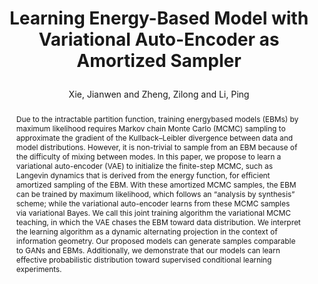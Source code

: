 ---
layout: pub
type: article
key: vaeebm
title: >
     Learning Energy-Based Model with Variational Auto-Encoder as Amortized Sampler
author: Xie, Jianwen and Zheng, Zilong and Li, Ping
abbr: AAAI'21
img: VaeEBM/mcmc_teaching.jpg
journal: The Thirty-Fifth AAAI Conference on Artificial Intelligence (AAAI)
year: 2021
arxiv: https://arxiv.org/pdf/2012.14936v1.pdf
abstract: >
     Due to the intractable partition function, training energybased models (EBMs) by maximum likelihood requires Markov chain Monte Carlo (MCMC) sampling to approximate the gradient of the Kullback–Leibler divergence between data and model distributions. However, it is non-trivial to sample from an EBM because of the difficulty of mixing between modes. In this paper, we propose to learn a variational auto-encoder (VAE) to initialize the finite-step MCMC, such as Langevin dynamics that is derived from the energy function, for efficient amortized sampling of the EBM. With these amortized MCMC samples, the EBM can be trained by maximum likelihood, which follows an “analysis by synthesis” scheme; while the variational auto-encoder learns from these MCMC samples via variational Bayes. We call this joint training algorithm the variational MCMC teaching, in which the VAE chases the EBM toward data distribution. We interpret the learning algorithm as a dynamic alternating projection in the context of information geometry. Our proposed models can generate samples comparable to GANs and EBMs. Additionally, we demonstrate that our models can learn effective probabilistic distribution toward supervised conditional learning experiments.
bibtex: >
    @article{xie2021vaeebm,
        title={Learning Energy-Based Model with Variational Auto-Encoder as Amortized Sampler},
        author={Xie, Jianwen and Zheng, Zilong and Li, Ping},
        journal={The Thirty-Fifth AAAI Conference on Artificial Intelligence (AAAI)},
        year={2021}
    } 
---